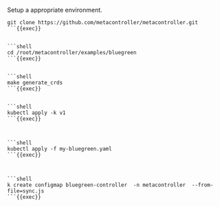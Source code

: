Setup a appropriate environment.
 
```shell
git clone https://github.com/metacontroller/metacontroller.git 
```{{exec}}


```shell
cd /root/metacontroller/examples/bluegreen
```{{exec}}


```shell
make generate_crds
```{{exec}}


```shell
kubectl apply -k v1 
```{{exec}}



```shell
kubectl apply -f my-bluegreen.yaml
```{{exec}}



```shell
k create configmap bluegreen-controller  -n metacontroller  --from-file=sync.js
```{{exec}}


